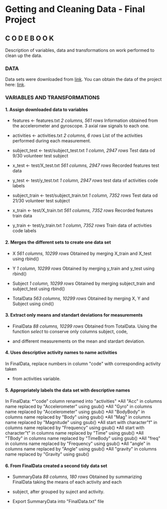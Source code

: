 # Getting and Cleaning Data - Final Project
## C O D E  B O O K

Description of variables, data and transformations on work performed to clean up the data.

### DATA

Data sets were downloaded from [link](https://d396qusza40orc.cloudfront.net/getdata%2Fprojectfiles%2FUCI%20HAR%20Dataset.zip).
You can obtain the data of the project here: [link](http://archive.ics.uci.edu/ml/datasets/Human+Activity+Recognition+Using+Smartphones).

### VARIABLES AND TRANSFORMATIONS

#### 1. Assign downloaded data to variables

* features <- features.txt
_2 columns, 561 rows_
Information obtained from the accelerometer and gyroscope. 3 axial raw signals to each one. 

* activities <- activities.txt
_2 columns, 6 rows_
List of the activities performed during each measurement. 

* subject_test <- test/subject_test.txt
_1 column, 2947 rows_
Test data od 9/30 volunteer test subject

* x_test <- test/X_test.txt
_561 columns, 2947 rows_
Recorded features test data

* y_test <- test/y_test.txt
_1 column, 2947 rows_
test data of activities code labels

* subject_train <- test/subject_train.txt
_1 column, 7352 rows_
Test data od 21/30 volunteer test subject

* x_train <- test/X_train.txt
_561 columns, 7352 rows_
Recorded features train data

* y_train <- test/y_train.txt
_1 column, 7352 rows_
Train data of activities code labels

#### 2. Merges the different sets to create one data set

* X
_561 columns, 10299 rows_
Obtained by merging X_train and X_test using rbind()

* Y
_1 column, 10299 rows_
Obtained by merging y_train and y_test using rbind()

* Subject
_1 column, 10299 rows_
Obtained by merging subject_train and subject_test using rbind()

* TotalData
_563 columns, 10299 rows_
Obtained by merging X, Y and Subject using cind()

#### 3. Extract only means and standart deviations for measurements

* FinalData
_88 columns, 10299 rows_
Obtained from TotalData. Using the function *select* to conserve only columns subject, code, 
+ and different measurements on the mean and stardart deviation. 

#### 4. Uses descriptive activity names to name activities

In FinalData, replace numbers in column "code" with corresponding activity taken
+ from activities variable. 

#### 5. Appropriately labels the data set with descriptive names

In FinalData:
*"code" column renamed into "activities"
*All "Acc" in columns name replaced by "Accelerometer" using gsub()
*All "Gyro" in columns name replaced by "Accelerometer" using gsub()
*All "BodyBody" in columns name replaced by "Body" using gsub()
*All "Mag" in columns name replaced by "Magnitude" using gsub()
*All start with character"f" in columns name replaced by "Frequency" using gsub()
*All start with character"t" in columns name replaced by "Time" using gsub()
*All "TBody" in columns name replaced by "TimeBody" using gsub()
*All "freq" in columns name replaced by "Frequency" using gsub()
*All "angle" in columns name replaced by "Angle" using gsub()
*All "gravity" in columns name replaced by "Gravity" using gsub()

#### 6. From FinalData created a second tidy data set

* SummaryData
_88 columns, 180 rows_
Obtained by summarizing FinalData taking the means of each activity and each
+ subject, after grouped by suject and activity. 

* Export SummaryData into "FinalData.txt" file